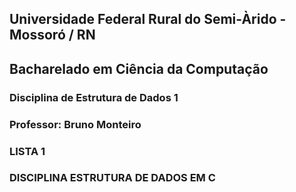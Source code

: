## Universidade Federal Rural do Semi-Àrido - Mossoró / RN
## Bacharelado em Ciência da Computação 
### Disciplina de Estrutura de Dados 1 
### Professor: Bruno Monteiro
### LISTA 1
### DISCIPLINA  ESTRUTURA DE DADOS EM C
